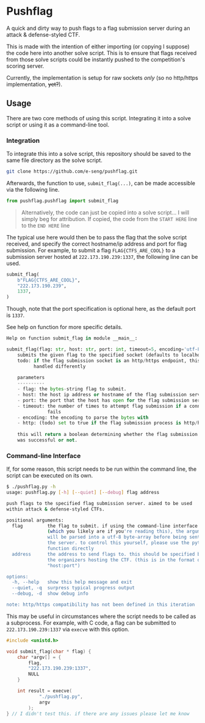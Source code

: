 # Pushflag

A quick and dirty way to push flags to a flag submission server during an attack
& defense-styled CTF.

This is made with the intention of either importing (or copying I suppose) the
code here into another solve script. This is to ensure that flags received from
those solve scripts could be instantly pushed to the competition's scoring
server.

Currently, the implementation is setup for raw sockets *only* (so no http/https
        implementation, ~~yet?~~).

## Usage

There are two core methods of using this script. Integrating it into a solve
script or using it as a command-line tool.

### Integration

To integrate this into a solve script, this repository should be saved to the
same file directory as the solve script.

```sh
git clone https://github.com/e-seng/pushflag.git
```

Afterwards, the function to use, `submit_flag(...)`, can be made accessible via
the following line.

```py
from pushflag.pushflag import submit_flag
```

> Alternatively, the code can just be copied into a solve script... I will
> simply beg for attribution. If copied, the code from the `START HERE` line to
> the `END HERE` line

The typical use here would then be to pass the flag that the solve script
received, and specify the correct hostname/ip address and port for flag
submission. For example, to submit a flag `FLAG{CTFS_ARE_COOL}` to a submission
server hosted at `222.173.190.239:1337`, the following line can be used.

```py
submit_flag(
    b"FLAG{CTFS_ARE_COOL}",
    "222.173.190.239",
    1337,
)
```

Though, note that the port specification is optional here, as the default port
is `1337`.

See help on function for more specific details.

```py
Help on function submit_flag in module __main__:

submit_flag(flag: str, host: str, port: int, timeout=5, encoding='utf-8', http=False, debug=False, verbose=True) -> bool
    submits the given flag to the specified socket (defaults to localhost:1337).
    todo: if the flag submission socket is an http/https endpoint, this will be
          handled differently
    
    parameters
    ----------
    - flag: the bytes-string flag to submit.
    - host: the host ip address or hostname of the flag submission server.
    - port: the port that the host has open for the flag submission server.
    - timeout: the number of times to attempt flag submission if a connection
               fails
    - encoding: the encoding to parse the bytes with
    - http: (todo) set to true if the flag submission process is http/https based
    
    this will return a boolean determining whether the flag submission process
    was successful or not.
```

### Command-line Interface

If, for some reason, this script needs to be run within the command line, the
script can be executed on its own.

```sh
$ ./pushflag.py -h
usage: pushflag.py [-h] [--quiet] [--debug] flag address

push flags to the specified flag submission server. aimed to be used
within attack & defense-styled CTFs.

positional arguments:
  flag         the flag to submit. if using the command-line interface
               (which you likely are if you're reading this), the argument
               will be parsed into a utf-8 byte-array before being sent to
               the server. to control this yourself, please use the python
               function directly
  address      the address to send flags to. this should be specified by
               the organizers hosting the CTF. (this is in the format of
               "host:port")

options:
  -h, --help   show this help message and exit
  --quiet, -q  surpress typical progress output
  --debug, -d  show debug info

note: http/https compatibility has not been defined in this iteration
```

This may be useful in circumstances where the script needs to be called as a
subprocess. For example, with C code, a flag can be submitted to
`222.173.190.239:1337` via `execve` with this option.

```c
#include <unistd.h>

void submit_flag(char * flag) {
    char *argv[] = {
        flag,
        "222.173.190.239:1337",
        NULL
    }

    int result = execve(
            "./pushflag.py",
            argv
        );
} // I didn't test this. if there are any issues please let me know
```
